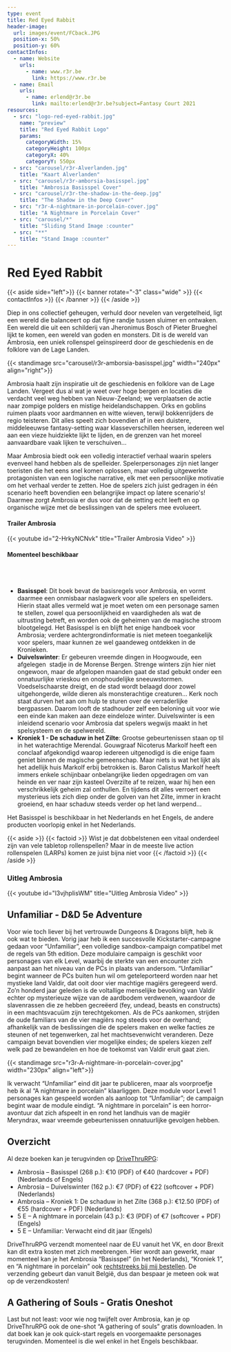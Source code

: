 ```yaml
---
type: event
title: Red Eyed Rabbit
header-image:
  url: images/event/FCback.JPG
  position-x: 50%
  position-y: 60%
contactInfos:
  - name: Website
    urls:
      - name: www.r3r.be
        link: https://www.r3r.be
  - name: Email
    urls:
      - name: erlend@r3r.be
        link: mailto:erlend@r3r.be?subject=Fantasy Court 2021
resources:
  - src: "logo-red-eyed-rabbit.jpg"
    name: "preview"
    title: "Red Eyed Rabbit Logo"
    params:
      categoryWidth: 15%
      categoryHeight: 100px
      categoryX: 40%
      categoryY: 550px
  - src: "carousel/r3r-Alverlanden.jpg"
    title: "Kaart Alverlanden"
  - src: "carousel/r3r-amborsia-basisspel.jpg"
    title: "Ambrosia Basisspel Cover"
  - src: "carousel/r3r-the-shadow-in-the-deep.jpg"
    title: "The Shadow in the Deep Cover"
  - src: "r3r-A-nightmare-in-porcelain-cover.jpg"
    title: "A Nightmare in Porcelain Cover"
  - src: "carousel/*"
    title: "Sliding Stand Image :counter"
  - src: "**"
    title: "Stand Image :counter"
---
```



# Red Eyed Rabbit
{{< aside side="left">}}
  {{< banner rotate="-3" class="wide" >}}
      {{< contactInfos >}}
  {{< /banner >}}
{{< /aside >}}

Diep in ons collectief geheugen, verhuld door nevelen van vergetelheid, ligt een wereld die balanceert op dat fijne randje tussen sluimer en ontwaken. Een wereld die uit een schilderij van Jheronimus Bosch of Pieter Brueghel lijkt te komen, een wereld van goden en monsters. Dit is de wereld van Ambrosia, een uniek rollenspel geïnspireerd door de geschiedenis en de folklore van de Lage Landen.

{{< standimage src="carousel/r3r-amborsia-basisspel.jpg" width="240px" align="right">}}

Ambrosia haalt zijn inspiratie uit de geschiedenis en folklore van de Lage Landen. Vergeet dus al wat je weet over hoge bergen en locaties die verdacht veel weg hebben van Nieuw-Zeeland; we verplaatsen de actie naar zompige polders en mistige heidelandschappen. Orks en goblins ruimen plaats voor aardmannen en witte wieven, terwijl bokkenrijders de regio teisteren. Dit alles speelt zich bovendien af in een duistere, middeleeuwse fantasy-setting waar klasseverschillen heersen, iedereen wel aan een vieze huidziekte lijkt te lijden, en de grenzen van het moreel aanvaardbare vaak lijken te verschuiven...

Maar Ambrosia biedt ook een volledig interactief verhaal waarin spelers evenveel hand hebben als de spelleider. Spelerpersonages zijn niet langer toeristen die het eens snel komen oplossen, maar volledig uitgewerkte protagonisten van een logische narrative, elk met een persoonlijke motivatie om het verhaal verder te zetten. Hoe de spelers zich juist gedragen in één scenario heeft bovendien een belangrijke impact op latere scenario's! Daarmee zorgt Ambrosia er dus voor dat de setting echt leeft en op organische wijze met de beslissingen van de spelers mee evolueert.

#### Trailer Ambrosia
{{< youtube id="2-HrkyNCNvk" title="Trailer Ambrosia Video" >}}
<br>

#### Momenteel beschikbaar
<br><br>

- __Basisspel__: Dit boek bevat de basisregels voor Ambrosia, en vormt daarmee een onmisbaar naslagwerk voor alle spelers en spelleiders. Hierin staat alles vermeld wat je moet weten om een personage samen te stellen, zowel qua persoonlijkheid en vaardigheden als wat de uitrusting betreft, en worden ook de geheimen van de magische stroom blootgelegd. Het Basisspel is en blijft het enige handboek voor Ambrosia; verdere achtergrondinformatie is niet meteen toegankelijk voor spelers, maar kunnen ze wel gaandeweg ontdekken in de Kronieken.
- __Duivelswinter__: Er gebeuren vreemde dingen in Hoogwoude, een afgelegen  stadje in de Morense Bergen. Strenge winters zijn hier niet ongewoon, maar de afgelopen maanden gaat de stad gebukt onder een onnatuurlijke vrieskou en onophoudelijke sneeuwstormen. Voedselschaarste dreigt, en de stad wordt belaagd door zowel uitgehongerde, wilde dieren als monsterachtige creaturen... Kerk noch staat durven het aan om hulp te sturen over de verraderlijke bergpassen. Daarom looft de stadhouder zelf een beloning uit voor wie een einde kan maken aan deze eindeloze winter. Duivelswinter is een inleidend scenario voor Ambrosia dat spelers wegwijs maakt in het spelsysteem en de spelwereld.
- __Kroniek 1 - De schaduw in het Zilte__: Grootse gebeurtenissen staan op til in het waterachtige Merendal. Gouwgraaf Nicoterus Markolf heeft een conclaaf afgekondigd waarop iedereen uitgenodigd is die enige faam geniet binnen de magische gemeenschap. Maar niets is wat het lijkt als het adellijk huis Markolf erbij betrokken is. Baron Calistus Markolf heeft immers enkele schijnbaar onbelangrijke lieden opgedragen om van heinde en ver naar zijn kasteel Overzilte af te reizen, waar hij hen een verschrikkelijk geheim zal onthullen. En tijdens dit alles verroert een mysterieus iets zich diep onder de golven van het Zilte, immer in kracht groeiend, en haar schaduw steeds verder op het land werpend...

Het Basisspel is beschikbaar in het Nederlands en het Engels, de andere producten voorlopig enkel in het Nederlands.

{{< aside >}}
    {{< factoid >}}
        Wist je dat dobbelstenen een vitaal onderdeel zijn van vele tabletop rollenspellen? Maar in de meeste live action rollenspelen (LARPs) komen ze juist bijna niet voor
    {{< /factoid >}}
{{< /aside >}}

### Uitleg Ambrosia
{{< youtube id="l3vjhpIisWM" title="Uitleg Ambrosia Video" >}}
<br>

## Unfamiliar - D&D 5e Adventure
Voor wie toch liever bij het vertrouwde Dungeons & Dragons blijft, heb ik ook wat te bieden. Vorig jaar heb ik een succesvolle Kickstarter-campagne gedaan voor “Unfamiliar”, een volledige sandbox-campaign compatibel met de regels van 5th edition. Deze modulaire campaign is geschikt voor personages van elk Level, waarbij de sterkte van een encounter zich aanpast aan het niveau van de PCs in plaats van andersom. “Unfamiliar” begint wanneer de PCs buiten hun wil om geteleporteerd worden naar het mystieke land Valdir, dat ooit door vier machtige magiërs geregeerd werd. Zo’n honderd jaar geleden is de voltallige menselijke bevolking van Valdir echter op mysterieuze wijze van de aardbodem verdwenen, waardoor de slavenrassen die ze hebben gecreëerd (fey, undead, beasts en constructs) in een machtsvacuüm zijn terechtgekomen. Als de PCs aankomen, strijden de oude familiars van de vier magiërs nog steeds voor de overhand; afhankelijk van de beslissingen die de spelers maken en welke facties ze steunen of net tegenwerken, zal het machtsevenwicht veranderen. Deze campaign bevat bovendien vier mogelijke eindes; de spelers kiezen zelf welk pad ze bewandelen en hoe de toekomst van Valdir eruit gaat zien.

{{< standimage src="r3r-A-nightmare-in-porcelain-cover.jpg" width="230px" align="left">}}

Ik verwacht “Unfamiliar” eind dit jaar te publiceren, maar als voorproefje heb ik al “A nightmare in porcelain” klaarliggen. Deze module voor Level 1 personages kan gespeeld worden als aanloop tot “Unfamiliar”; de campaign begint waar de module eindigt. “A nightmare in porcelain” is een horror-avontuur dat zich afspeelt in en rond het landhuis van de magiër Meryndrax, waar vreemde gebeurtenissen onnatuurlijke gevolgen hebben.

## Overzicht
Al deze boeken kan je terugvinden op [DriveThruRPG](https://www.r3r.be):
- Ambrosia – Basisspel (268 p.): €10 (PDF) of €40 (hardcover + PDF) (Nederlands of Engels)
- Ambrosia – Duivelswinter (162 p.): €7 (PDF) of €22 (softcover + PDF) (Nederlands)
- Ambrosia – Kroniek 1: De schaduw in het Zilte (368 p.): €12.50 (PDF) of €55 (hardcover +
PDF) (Nederlands)
- 5 E – A nightmare in porcelain (43 p.): €3 (PDF) of €7 (softcover + PDF) (Engels)
- 5 E – Unfamiliar: Verwacht eind dit jaar (Engels)

DriveThruRPG verzendt momenteel naar de EU vanuit het VK, en door Brexit kan dit extra kosten met zich meebrengen. Hier wordt aan gewerkt, maar momenteel kan je het Ambrosia “Basisspel” (in het Nederlands), “Kroniek 1”, en “A nightmare in porcelain” ook [rechtstreeks bij mij bestellen](mailto:erlend@r3r.be). De verzending gebeurt dan vanuit België, dus dan bespaar je meteen ook wat op de verzendkosten!

## A Gathering of Souls - Gratis Oneshot
Last but not least: voor wie nog twijfelt over Ambrosia, kan je op DriveThruRPG ook de one-shot “A gathering of souls” gratis downloaden. In dat boek kan je ook quick-start regels en voorgemaakte personages terugvinden. Momenteel is die wel enkel in het Engels beschikbaar.
